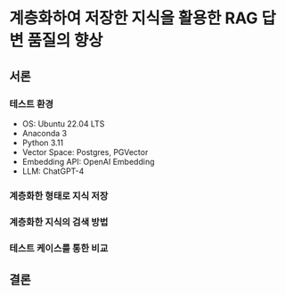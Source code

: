 # 계층화하여 저장한 지식을 활용한 RAG 답변 품질의 향상

## 서론



### 테스트 환경
* OS: Ubuntu 22.04 LTS
* Anaconda 3
* Python 3.11
* Vector Space: Postgres, PGVector
* Embedding API: OpenAI Embedding
* LLM: ChatGPT-4

### 계층화한 형태로 지식 저장

### 계층화한 지식의 검색 방법

### 테스트 케이스를 통한 비교

## 결론
